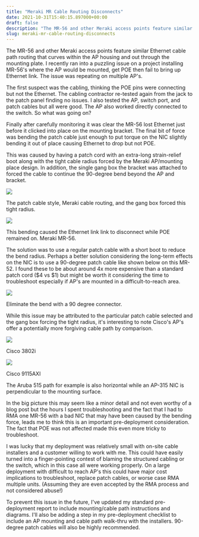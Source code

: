 ```yaml
---
title: "Meraki MR Cable Routing Disconnects"
date: 2021-10-31T15:40:15.897000+00:00
draft: false
description: "The MR-56 and other Meraki access points feature similar Ethernet cable path routing that curves within the AP housing and out through the mounting plate. I recently ran into a puzzling issue on a project installing MR-56's where the AP would be moun..."
slug: meraki-mr-cable-routing-disconnects
---
```


The MR-56 and other Meraki access points feature similar Ethernet cable path routing that curves within the AP housing and out through the mounting plate. I recently ran into a puzzling issue on a project installing MR-56's where the AP would be mounted, get POE then fail to bring up Ethernet link. The issue was repeating on multiple AP's.

The first suspect was the cabling, thinking the POE pins were connecting but not the Ethernet. The cabling contractor re-tested again from the jack to the patch panel finding no issues. I also tested the AP, switch port, and patch cables but all were good. The AP also worked directly connected to the switch. So what was going on?

Finally after carefully monitoring it was clear the MR-56 lost Ethernet just before it clicked into place on the mounting bracket. The final bit of force was bending the patch cable just enough to put torque on the NIC slightly bending it out of place causing Ethernet to drop but not POE.

This was caused by having a patch cord with an extra-long strain-relief boot along with the tight cable radius forced by the Meraki AP/mounting place design. In addition, the single gang box the bracket was attached to forced the cable to continue the 90-degree bend beyond the AP and bracket.

![](https://interframe.space/wp-content/uploads/2021/02/bent-cable-diagram-exp-reduce.jpg)

The patch cable style, Meraki cable routing, and the gang box forced this tight radius.

![](https://interframe.space/wp-content/uploads/2021/02/cable-force.jpg)

This bending caused the Ethernet link link to disconnect while POE remained on. Meraki MR-56.

The solution was to use a regular patch cable with a short boot to reduce the bend radius. Perhaps a better solution considering the long-term effects on the NIC is to use a 90-degree patch cable like shown below on this MR-52. I found these to be about around 4x more expensive than a standard patch cord ($4 vs $1) but might be worth it considering the time to troubleshoot especially if AP's are mounted in a difficult-to-reach area.

![](https://interframe.space/wp-content/uploads/2021/02/solution-MR52-reduced.jpg)

Eliminate the bend with a 90 degree connector.

While this issue may be attributed to the particular patch cable selected and the gang box forcing the tight radius, it's interesting to note Cisco's AP's offer a potentially more forgiving cable path by comparison.

![](https://interframe.space/wp-content/uploads/2021/02/3802-compare-reduce.jpg)

Cisco 3802i

![](https://interframe.space/wp-content/uploads/2021/02/9115-compare-reduce.jpg)

Cisco 9115AXI

The Aruba 515 path for example is also horizontal while an AP-315 NIC is perpendicular to the mounting surface.

In the big picture this may seem like a minor detail and not even worthy of a blog post but the hours I spent troubleshooting and the fact that I had to RMA one MR-56 with a bad NIC that may have been caused by the bending force, leads me to think this is an important pre-deployment consideration. The fact that POE was not affected made this even more tricky to troubleshoot.

I was lucky that my deployment was relatively small with on-site cable installers and a customer willing to work with me. This could have easily turned into a finger-pointing contest of blaming the structured cabling or the switch, which in this case all were working properly. On a large deployment with difficult to reach AP's this could have major cost implications to troubleshoot, replace patch cables, or worse case RMA multiple units. (Assuming they are even accepted by the RMA process and not considered abuse!)

To prevent this issue in the future, I've updated my standard pre-deployment report to include mounting/cable path instructions and diagrams. I'll also be adding a step in my pre-deployment checklist to include an AP mounting and cable path walk-thru with the installers. 90-degree patch cables will also be highly recommended.
